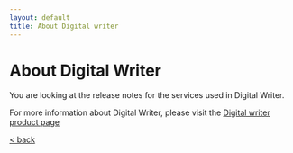 ```yaml
---
layout: default
title: About Digital writer
---
```


# About Digital Writer

You are looking at the release notes for the services used in Digital Writer.

For more information about Digital Writer, please visit the <a href="https://www.infomaker.io/digital-writer/">Digital writer product page</a>


<a href="..">&lt; back</a>